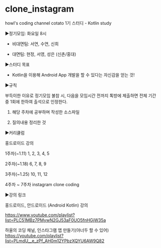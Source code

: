 # clone_instagram
howl's coding channel
cotato 1기 스터디 - Kotlin study

▶정기모임: 화요일 8시

- 비대면팀: 서연, 수연, 신희

- 대면팀: 현정, 서영, 성은 (신촌/홍대)



▶스터디 목표

- Kotlin을 이용해 Android App 개발을 할 수 있다는 자신감을 얻는 것!



▶규칙

부득이한 이유로 정기모임 불참 시, 다음을 모임시간 전까지 톡방에 제출하면 전체 기간 중 1회에 한하여 출석으로 인정한다.

1) 해당 주차에 공부하며 작성한 소스파일

2) 질의내용 정리한 것



▶커리큘럼

홍드로이드 강의

1주차(~1.11) 1, 2, 3, 4, 5

2주차(~1.18) 6, 7, 8, 9

3주차(~1.25) 10, 11, 12

4주차 ~ 7주차  instagram clone coding


▶강의 링크

홍드로이드, 안드로이드 (Android Kotlin) 강의

https://www.youtube.com/playlist?list=PLC51MBz7PMywN2GJ53aF0UO5fnHGjW35a

하울의 코딩 채널, 인스타그램 앱 만들기(야너두 할 수 있어)
https://youtube.com/playlist?list=PLmdU__e_zPf_AH0m12YPbzXQYU6AW9Q82
